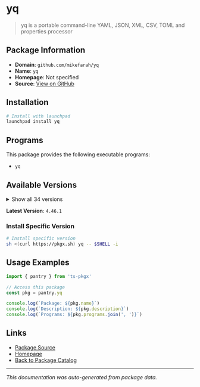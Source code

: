 # yq

> yq is a portable command-line YAML, JSON, XML, CSV, TOML and properties processor

## Package Information

- **Domain**: `github.com/mikefarah/yq`
- **Name**: `yq`
- **Homepage**: Not specified
- **Source**: [View on GitHub](https://github.com/pkgxdev/pantry/tree/main/projects/github.com/mikefarah/yq/package.yml)

## Installation

```bash
# Install with launchpad
launchpad install yq
```

## Programs

This package provides the following executable programs:

- `yq`

## Available Versions

<details>
<summary>Show all 34 versions</summary>

- `4.46.1`, `4.45.4`, `4.45.3`, `4.45.2`, `4.45.1`
- `4.44.6`, `4.44.5`, `4.44.3`, `4.44.2`, `4.44.1`
- `4.43.1`, `4.42.1`, `4.41.1`, `4.40.7`, `4.40.5`
- `4.40.4`, `4.40.3`, `4.40.2`, `4.40.1`, `4.35.2`
- `4.35.1`, `4.34.2`, `4.34.1`, `4.33.3`, `4.33.2`
- `4.33.1`, `4.32.2`, `4.32.1`, `4.31.2`, `4.31.1`
- `4.30.8`, `4.30.7`, `4.30.6`, `4.30.5`

</details>

**Latest Version**: `4.46.1`

### Install Specific Version

```bash
# Install specific version
sh <(curl https://pkgx.sh) yq -- $SHELL -i
```

## Usage Examples

```typescript
import { pantry } from 'ts-pkgx'

// Access this package
const pkg = pantry.yq

console.log(`Package: ${pkg.name}`)
console.log(`Description: ${pkg.description}`)
console.log(`Programs: ${pkg.programs.join(', ')}`)
```

## Links

- [Package Source](https://github.com/pkgxdev/pantry/tree/main/projects/github.com/mikefarah/yq/package.yml)
- [Homepage](#)
- [Back to Package Catalog](../../../package-catalog.md)

---

*This documentation was auto-generated from package data.*
